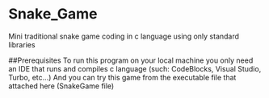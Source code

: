 # Snake_Game
Mini traditional snake game coding in c language using only standard libraries

##Prerequisites
To run this program on your local machine you only need an IDE that runs and compiles c language (such: CodeBlocks, Visual Studio, Turbo, etc...)
And you can try this game from the executable file that attached here (SnakeGame file)
